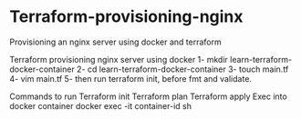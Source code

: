 # Terraform-provisioning-nginx
Provisioning an nginx server using docker and terraform


Terraform provisioning nginx server using docker 
1-	mkdir learn-terraform-docker-container
2-	cd learn-terraform-docker-container
3-	touch main.tf
4-	vim main.tf
5- then run terraform init, before fmt and validate. 


Commands to run
Terraform init
Terraform plan
Terraform apply
Exec into docker container
docker exec -it container-id sh

